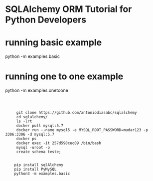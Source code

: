 # SQLAlchemy ORM Tutorial for Python Developers



# running basic example
python -m examples.basic

# running one to one example
python -m examples.onetoone
```



     git clone https://github.com/antoniodiasabc/sqlalchemy
     cd sqlalchemy/
     ls -lrt
     docker pull mysql:5.7
     docker run --name mysql5 -e MYSQL_ROOT_PASSWORD=mudar123 -p 3306:3306 -d mysql:5.7
     docker ps
     docker exec -it 257d598cec09 /bin/bash
     mysql -uroot -p
     create schema teste;
     
      
    pip install sqlAlchemy
    pip install PyMySQL
    python3 -m examples.basic
